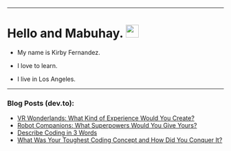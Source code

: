 
<img src="https://komarev.com/ghpvc/?username=kirbygit&style=flat-square&color=blue" alt=""/>

---
<h1>
  Hello and Mabuhay.
  <img src="https://media.giphy.com/media/hvRJCLFzcasrR4ia7z/giphy.gif" width="30px"/>
</h1>

- My name is Kirby Fernandez.

- I love to learn.

- I live in Los Angeles.

---

### Blog Posts (dev.to):
<!-- BLOG-POST-LIST:START -->
- [VR Wonderlands: What Kind of Experience Would You Create?](https://dev.to/codenewbieteam/vr-wonderlands-what-kind-of-experience-would-you-create-4309)
- [Robot Companions: What Superpowers Would You Give Yours?](https://dev.to/codenewbieteam/robot-companions-what-superpowers-would-you-give-yours-2921)
- [Describe Coding in 3 Words](https://dev.to/codenewbieteam/describe-coding-in-3-words-gpn)
- [What Was Your Toughest Coding Concept and How Did You Conquer It?](https://dev.to/codenewbieteam/what-was-your-toughest-coding-concept-and-how-did-you-conquer-it-4nl8)
<!-- BLOG-POST-LIST:END -->
